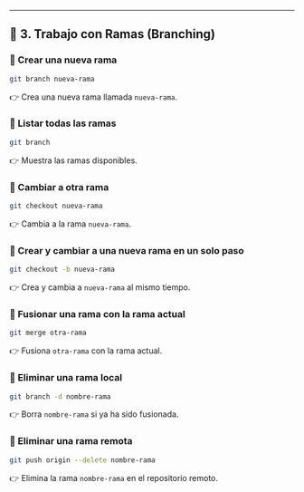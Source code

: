 
---
## 📌 **3. Trabajo con Ramas (Branching)**

### 🔹 Crear una nueva rama
```bash
git branch nueva-rama
```
👉 Crea una nueva rama llamada `nueva-rama`.

### 🔹 Listar todas las ramas
```bash
git branch
```
👉 Muestra las ramas disponibles.

### 🔹 Cambiar a otra rama
```bash
git checkout nueva-rama
```
👉 Cambia a la rama `nueva-rama`.

### 🔹 Crear y cambiar a una nueva rama en un solo paso
```bash
git checkout -b nueva-rama
```
👉 Crea y cambia a `nueva-rama` al mismo tiempo.

### 🔹 Fusionar una rama con la rama actual
```bash
git merge otra-rama
```
👉 Fusiona `otra-rama` con la rama actual.

### 🔹 Eliminar una rama local
```bash
git branch -d nombre-rama
```
👉 Borra `nombre-rama` si ya ha sido fusionada.

### 🔹 Eliminar una rama remota
```bash
git push origin --delete nombre-rama
```
👉 Elimina la rama `nombre-rama` en el repositorio remoto.


